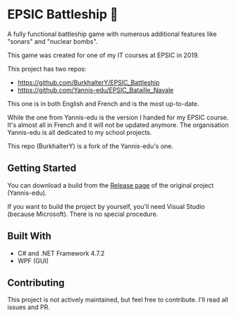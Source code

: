 # EPSIC Battleship 🚢

A fully functional battleship game with numerous additional features like "sonars" and "nuclear bombs".

This game was created for one of my IT courses at EPSIC in 2019.

This project has two repos:
- https://github.com/BurkhalterY/EPSIC_Battleship
- https://github.com/Yannis-edu/EPSIC_Bataille_Navale

This one is in both English and French and is the most up-to-date.

While the one from Yannis-edu is the version I handed for my EPSIC course. It's almost all in French and it will not be updated anymore. The organisation Yannis-edu is all dedicated to my school projects.

This repo (BurkhalterY) is a fork of the Yannis-edu's one.

## Getting Started

You can download a build from the [Release page](https://github.com/Yannis-edu/EPSIC_Bataille_Navale/releases) of the original project (Yannis-edu).

If you want to build the project by yourself, you'll need Visual Studio (because Microsoft). There is no special procedure.

## Built With

- C# and .NET Framework 4.7.2
- WPF (GUI)

## Contributing

This project is not actively maintained, but feel free to contribute. I'll read all issues and PR.
